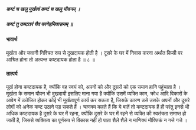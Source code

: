 ##### कष्टं च खलु मूर्खत्वं कष्टं च खलु यौवनम् ।
##### कष्टं तु कष्टतरं चैव परगेहनिवासनम् ॥

#### भावार्थ

मूर्खता और जवानी निश्चित रूप से दुखदायक होती है । दूसरे के घर में निवास करना अर्थात किसी पर आश्रित होना तो अत्यन्त कष्टदायक होता है ॥ ८ ॥

#### तात्पर्य

मूर्ख होना कष्टदायक है, क्योंकि वह स्वयं को, अपनों को और दूसरों को एक समान हानि पहुंचाता है । मूर्खता के समान यौवन भी दुखदायी इसलिए माना गया है क्योंकि उसमें व्यक्ति काम, क्रोध आदि विकारों के आवेग में उत्तेजित होकर कोई भी मूर्खतापूर्ण कार्य कर सकता है, जिसके कारण उसे उसके अपनों और दूसरे लोगों को अनेक कष्ट उठाने पड़ सकते हैं । चाणक्य कहते हैं कि ये बातें तो कष्टदायक हैं ही परंतु इनसे भी अधिक कष्टदायक है दूसरे के घर में रहना, क्योंकि दूसरे के घर में रहने से व्यक्ति की स्वतंत्रता समाप्त हो जाती है, जिससे व्यक्तित्व का पूर्णरूप से विकास नहीं हो पाता शैले शैले न माणिक्यं मौक्तिकं न गजे गजे ।